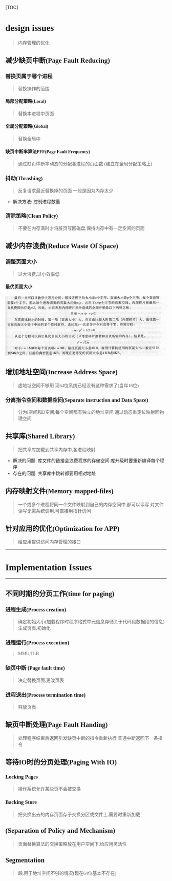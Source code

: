[TOC]
<font face = "Consolas">

# design issues
> 内存管理的优化

## 减少缺页中断(Page Fault Reducing)
### 替换页属于哪个进程
> 替换操作的范围
#### 局部分配策略(Local)
> 替换本进程中页面
#### 全局分配策略(Global)
> 替换全局中
#### 缺页中断率算法PFF(Page Fault Frequency)
> 通过缺页中断率动态的分配各进程的页面数
(建立在全局分配策略上)

### 抖动(Thrashing)
> 反复请求最近替换掉的页面
> 一般是因为内存太少
* 解决方法: 控制进程数量

### 清除策略(Clean Policy)
> 不要在内存满时才将脏页写回磁盘,保持内存中有一定空闲的页面

## 减少内存浪费(Reduce Waste Of Space)
### 调整页面大小
> 过大浪费,过小效率低
#### 最优页面大小
![1.1最优页面大小](./pics/6/1.1最优页面大小.png)

## 增加地址空间(Increase Address Space)
>虚地址空间不够用
 现64位系统已经没有这种需求了(当年16位)
### 分离指令空间和数据空间(Separate instruction and Data Space)
> 分为I空间和D空间,每个空间都有独立的地址空间
通过动态重定位映射回物理空间

## 共享库(Shared Library)
> 把共享库加载到共享内存中,各进程映射
* 解决的问题:
库文件的链接会浪费程序的存储空间
库升级时要重新编译每个程序
* 存在的问题:
共享库中跳转都要用相对地址

## 内存映射文件(Memory mapped-files)
> 一个或多个进程将同一个文件映射到自己的内存空间中,都可以读写
对文件读写无需系统调用,可直接用指针访问

## 针对应用的优化(Optimization for APP)
> 给应用提供访问内存管理的接口
****
# Implementation Issues
****
## 不同时期的分页工作(time for paging)
### 进程生成(Process creation)
> 确定初始大小(加载程序时程序格式中元信息存储关于代码段数据段的信息)
  生成页表,初始化
### 进程运行(Process execution)
> MMU,TLB
### 缺页中断 (Page fault time)
> 决定替换页面,更改页表
### 进程退出(Process termination time)
> 释放页表

## 缺页中断处理(Page Fault Handing)
> 处理程序结束后返回引发缺页中断的指令重新执行
  普通中断返回下一条指令

## 等待IO时的分页处理(Paging With IO)
### Locking Pages
> 操作系统允许某些页不会被交换
### Backing Store
> 把交换出去的内存页面存于交换分区或文件上,需要时重新加载

## (Separation of Policy and Mechanism)
> 页面替换算法的交换策略放在用户空间下,给应用灵活性

## Segmentation
> 段,用于地址空间不够的情况(现在64位基本不存在)